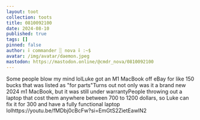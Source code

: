 ```yaml
---
layout: toot
collection: toots
title: 0810092100
date: 2024-08-10
published: true
tags: []
pinned: false
author: ⸸ commander ░ nova ⸸ :~$
avatar: /img/avatar/daemon.jpeg
mastodon: https://mastodon.online/@cmdr_nova/0810092100
---
```


Some people blow my mind lolLuke got an M1 MacBook off eBay for like 150 bucks that was listed as "for parts"Turns out not only was it a brand new 2024 m1 MacBook, but it was still under warrantyPeople throwing out a laptop that cost them anywhere between 700 to 1200 dollars, so Luke can fix it for 300 and have a fully functional laptop lolhttps://youtu.be/fMDbj0cBcFw?si=EmGtS2ZietEawlN2
